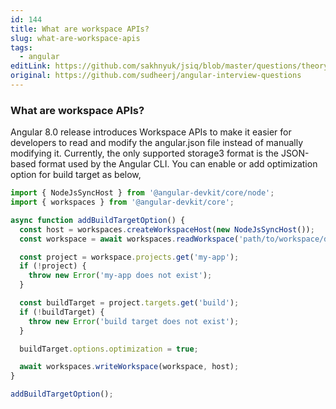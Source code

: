 ```yaml
---
id: 144
title: What are workspace APIs?
slug: what-are-workspace-apis
tags:
  - angular
editLink: https://github.com/sakhnyuk/jsiq/blob/master/questions/theory/angular/144.md
original: https://github.com/sudheerj/angular-interview-questions
---
```


### What are workspace APIs?

Angular 8.0 release introduces Workspace APIs to make it easier for developers to read and modify the angular.json file instead of manually modifying it. Currently, the only supported storage3 format is the JSON-based format used by the Angular CLI. You can enable or add optimization option for build target as below,

```javascript
import { NodeJsSyncHost } from '@angular-devkit/core/node';
import { workspaces } from '@angular-devkit/core';

async function addBuildTargetOption() {
  const host = workspaces.createWorkspaceHost(new NodeJsSyncHost());
  const workspace = await workspaces.readWorkspace('path/to/workspace/directory/', host);

  const project = workspace.projects.get('my-app');
  if (!project) {
    throw new Error('my-app does not exist');
  }

  const buildTarget = project.targets.get('build');
  if (!buildTarget) {
    throw new Error('build target does not exist');
  }

  buildTarget.options.optimization = true;

  await workspaces.writeWorkspace(workspace, host);
}

addBuildTargetOption();
```